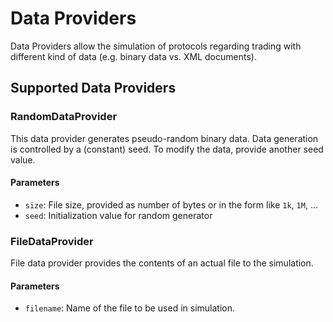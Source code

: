 # Data Providers

Data Providers allow the simulation of protocols regarding trading with different kind of data
(e.g. binary data vs. XML documents).


## Supported Data Providers 

### RandomDataProvider

This data provider generates pseudo-random binary data.
Data generation is controlled by a (constant) seed.
To modify the data, provide another seed value.


#### Parameters

  * `size`: File size, provided as number of bytes or in the form like `1k`, `1M`, ...
  * `seed`: Initialization value for random generator


### FileDataProvider

File data provider provides the contents of an actual file to the simulation.

#### Parameters

  * `filename`: Name of the file to be used in simulation.
